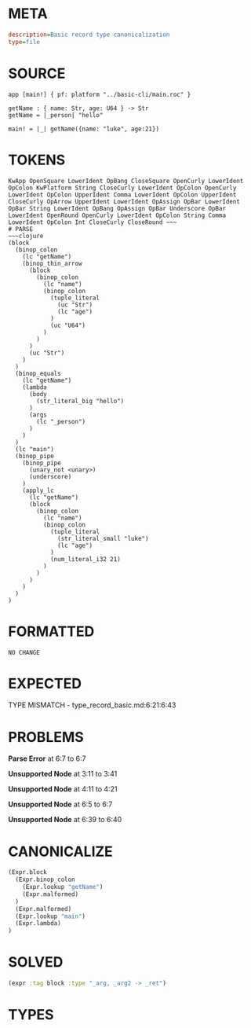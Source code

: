 # META
~~~ini
description=Basic record type canonicalization
type=file
~~~
# SOURCE
~~~roc
app [main!] { pf: platform "../basic-cli/main.roc" }

getName : { name: Str, age: U64 } -> Str
getName = |_person| "hello"

main! = |_| getName({name: "luke", age:21})
~~~
# TOKENS
~~~text
KwApp OpenSquare LowerIdent OpBang CloseSquare OpenCurly LowerIdent OpColon KwPlatform String CloseCurly LowerIdent OpColon OpenCurly LowerIdent OpColon UpperIdent Comma LowerIdent OpColon UpperIdent CloseCurly OpArrow UpperIdent LowerIdent OpAssign OpBar LowerIdent OpBar String LowerIdent OpBang OpAssign OpBar Underscore OpBar LowerIdent OpenRound OpenCurly LowerIdent OpColon String Comma LowerIdent OpColon Int CloseCurly CloseRound ~~~
# PARSE
~~~clojure
(block
  (binop_colon
    (lc "getName")
    (binop_thin_arrow
      (block
        (binop_colon
          (lc "name")
          (binop_colon
            (tuple_literal
              (uc "Str")
              (lc "age")
            )
            (uc "U64")
          )
        )
      )
      (uc "Str")
    )
  )
  (binop_equals
    (lc "getName")
    (lambda
      (body
        (str_literal_big "hello")
      )
      (args
        (lc "_person")
      )
    )
  )
  (lc "main")
  (binop_pipe
    (binop_pipe
      (unary_not <unary>)
      (underscore)
    )
    (apply_lc
      (lc "getName")
      (block
        (binop_colon
          (lc "name")
          (binop_colon
            (tuple_literal
              (str_literal_small "luke")
              (lc "age")
            )
            (num_literal_i32 21)
          )
        )
      )
    )
  )
)
~~~
# FORMATTED
~~~roc
NO CHANGE
~~~
# EXPECTED
TYPE MISMATCH - type_record_basic.md:6:21:6:43
# PROBLEMS
**Parse Error**
at 6:7 to 6:7

**Unsupported Node**
at 3:11 to 3:41

**Unsupported Node**
at 4:11 to 4:21

**Unsupported Node**
at 6:5 to 6:7

**Unsupported Node**
at 6:39 to 6:40

# CANONICALIZE
~~~clojure
(Expr.block
  (Expr.binop_colon
    (Expr.lookup "getName")
    (Expr.malformed)
  )
  (Expr.malformed)
  (Expr.lookup "main")
  (Expr.lambda)
)
~~~
# SOLVED
~~~clojure
(expr :tag block :type "_arg, _arg2 -> _ret")
~~~
# TYPES
~~~roc
~~~
